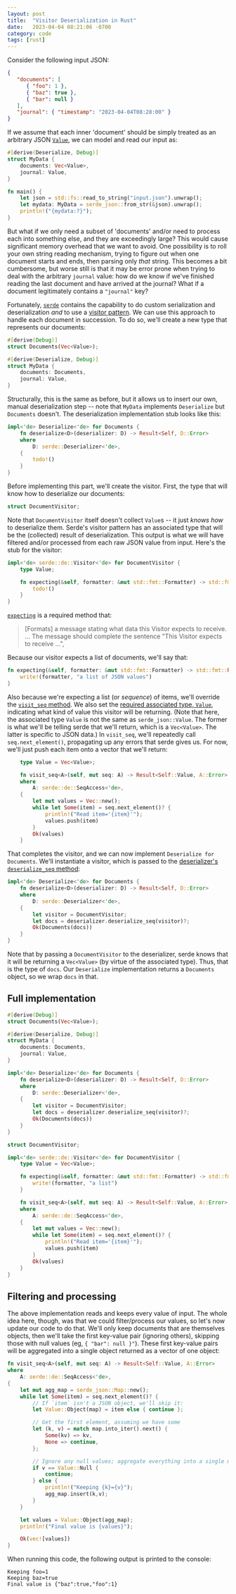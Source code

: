 ```yaml
---
layout: post
title:  "Visitor Deserialization in Rust"
date:   2023-04-04 08:21:06 -0700
category: code
tags: [rust]
---
```


Consider the following input JSON:

```json
{
   "documents": [
      { "foo": 1 },
      { "baz": true },
      { "bar": null }
   ],
   "journal": { "timestamp": "2023-04-04T08:28:00" }
}
```

If we assume that each inner 'document' should be simply treated as an arbitrary JSON [`Value`](https://docs.rs/serde_json/latest/serde_json/enum.Value.html), we can model and read our input as:

```rust
#[derive(Deserialize, Debug)]
struct MyData {
    documents: Vec<Value>,
    journal: Value,
}

fn main() {
    let json = std::fs::read_to_string("input.json").unwrap();
    let mydata: MyData = serde_json::from_str(&json).unwrap();
    println!("{mydata:?}");
}
```

But what if we only need a subset of 'documents' and/or need to process each into something else, and they are exceedingly large? This would cause significant memory overhead that we want to avoid. One possibility is to roll your own string reading mechanism, trying to figure out when one document starts and ends, then parsing only _that_ string. This becomes a bit cumbersome, but worse still is that it may be error prone when trying to deal with the arbitrary `journal` value: how do we know if we've finished reading the last document and have arrived at the journal? What if a document legitimately contains a `"journal"` key?

Fortunately, [`serde`](https://docs.rs/serde/latest/serde/) contains the capability to do custom serialization and deserialization _and_ to use a [visitor pattern](https://docs.rs/serde/latest/serde/de/trait.Visitor.html). We can use this approach to handle each document in succession. To do so, we'll create a new type that represents our documents:

```rust
#[derive(Debug)]
struct Documents(Vec<Value>);

#[derive(Deserialize, Debug)]
struct MyData {
    documents: Documents,
    journal: Value,
}
```

Structurally, this is the same as before, but it allows us to insert our own, manual deserialization step -- note that `MyData` implements `Deserialize` but `Documents` doesn't. The deserialization implementation stub looks like this:

```rust
impl<'de> Deserialize<'de> for Documents {
    fn deserialize<D>(deserializer: D) -> Result<Self, D::Error>
    where
        D: serde::Deserializer<'de>,
    {
        todo!()
    }
}
```

Before implementing this part, we'll create the visitor. First, the type that will know how to deserialize our documents:

```rust
struct DocumentVisitor;
```

Note that `DocumentVisitor` itself doesn't collect `Value`s -- it just _knows how_ to deserialize them. Serde's visitor pattern has an associated type that will be the (collected) result of deserialization. This output is what we will have filtered and/or processed from each raw JSON value from input. Here's the stub for the visitor:

```rust
impl<'de> serde::de::Visitor<'de> for DocumentVisitor {
    type Value;

    fn expecting(&self, formatter: &mut std::fmt::Formatter) -> std::fmt::Result {
        todo!()
    }
}
```

[`expecting`](https://docs.rs/serde/latest/serde/de/trait.Visitor.html#tymethod.expecting) is a required method that:

> [Formats] a message stating what data this Visitor expects to receive. ... The message should complete the sentence "This Visitor expects to receive ...",

Because our visitor expects a list of documents, we'll say that:

```rust
fn expecting(&self, formatter: &mut std::fmt::Formatter) -> std::fmt::Result {
    write!(formatter, "a list of JSON values")
}
```

Also because we're expecting a list (or _sequence_) of items, we'll override the [`visit_seq` method](https://docs.rs/serde/latest/serde/de/trait.Visitor.html#method.visit_seq). We also set the [required associated type, `Value`](https://docs.rs/serde/latest/serde/de/trait.Visitor.html#associatedtype.Value), indicating what kind of value this visitor will be returning. (Note that here, the associated type `Value` is not the same as `serde_json::Value`. The former is what we'll be telling serde that we'll return, which is a `Vec<Value>`. The latter is specific to JSON data.) In `visit_seq`, we'll repeatedly call `seq.next_element()`, propagating up any errors that serde gives us. For now, we'll just push each item onto a vector that we'll return:

```rust
    type Value = Vec<Value>;

    fn visit_seq<A>(self, mut seq: A) -> Result<Self::Value, A::Error>
    where
        A: serde::de::SeqAccess<'de>,
    {
        let mut values = Vec::new();
        while let Some(item) = seq.next_element()? {
            println!("Read item='{item}'");
            values.push(item)
        }
        Ok(values)
    }
```

That completes the visitor, and we can now implement `Deserialize for Documents`. We'll instantiate a visitor, which is passed to the [deserializer's `deserialize_seq` method](https://docs.rs/serde/latest/serde/de/trait.Deserializer.html#tymethod.deserialize_seq):

```rust
impl<'de> Deserialize<'de> for Documents {
    fn deserialize<D>(deserializer: D) -> Result<Self, D::Error>
    where
        D: serde::Deserializer<'de>,
    {
        let visitor = DocumentVisitor;
        let docs = deserializer.deserialize_seq(visitor)?;
        Ok(Documents(docs))
    }
}
```

Note that by passing a `DocumentVisitor` to the deserializer, serde knows that it will be returning a `Vec<Value>` (by virtue of the associated type). Thus, that is the type of `docs`. Our `Deserialize` implementation returns a `Documents` object, so we wrap `docs` in that.

## Full implementation

```rust
#[derive(Debug)]
struct Documents(Vec<Value>);

#[derive(Deserialize, Debug)]
struct MyData {
    documents: Documents,
    journal: Value,
}

impl<'de> Deserialize<'de> for Documents {
    fn deserialize<D>(deserializer: D) -> Result<Self, D::Error>
    where
        D: serde::Deserializer<'de>,
    {
        let visitor = DocumentVisitor;
        let docs = deserializer.deserialize_seq(visitor)?;
        Ok(Documents(docs))
    }
}

struct DocumentVisitor;

impl<'de> serde::de::Visitor<'de> for DocumentVisitor {
    type Value = Vec<Value>;

    fn expecting(&self, formatter: &mut std::fmt::Formatter) -> std::fmt::Result {
        write!(formatter, "a list")
    }

    fn visit_seq<A>(self, mut seq: A) -> Result<Self::Value, A::Error>
    where
        A: serde::de::SeqAccess<'de>,
    {
        let mut values = Vec::new();
        while let Some(item) = seq.next_element()? {
            println!("Read item='{item}'");
            values.push(item)
        }
        Ok(values)
    }
}
```

## Filtering and processing
The above implementation reads and keeps every value of input. The whole idea here, though, was that we could filter/process our values, so let's now update our code to do that. We'll only keep documents that are themselves objects, then we'll take the first key-value pair (ignoring others), skipping those with null values (eg, `{ "bar": null }"`). These first key-value pairs will be aggregated into a single object returned as a vector of one object:

```rust
fn visit_seq<A>(self, mut seq: A) -> Result<Self::Value, A::Error>
where
    A: serde::de::SeqAccess<'de>,
{
    let mut agg_map = serde_json::Map::new();
    while let Some(item) = seq.next_element()? {
        // If `item` isn't a JSON object, we'll skip it:
        let Value::Object(map) = item else { continue };

        // Get the first element, assuming we have some
        let (k, v) = match map.into_iter().next() {
            Some(kv) => kv,
            None => continue,
        };

        // Ignore any null values; aggregate everything into a single map
        if v == Value::Null {
            continue;
        } else {
            println!("Keeping {k}={v}");
            agg_map.insert(k,v);
        }
    }

    let values = Value::Object(agg_map);
    println!("Final value is {values}");

    Ok(vec![values])
}
```

When running this code, the following output is printed to the console:

```
Keeping foo=1
Keeping baz=true
Final value is {"baz":true,"foo":1}
```